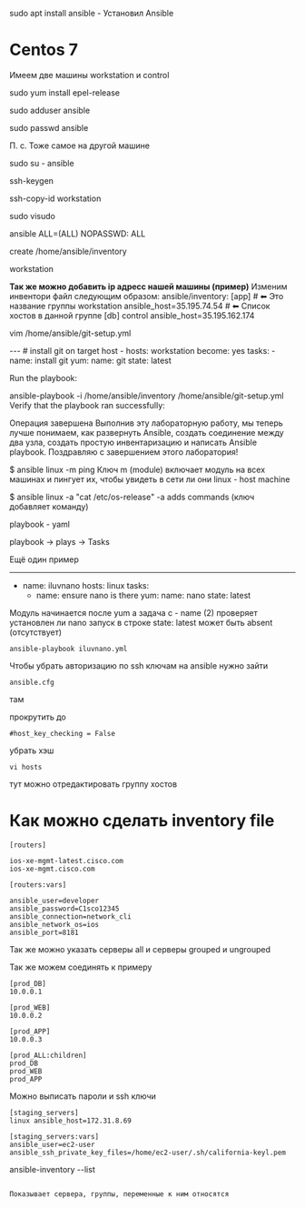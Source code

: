 sudo apt install ansible - Установил Ansible

# Centos 7

Имеем две машины workstation и control

sudo yum install epel-release

sudo adduser ansible

sudo passwd ansible

П. с. Тоже самое на другой машине

sudo su - ansible

ssh-keygen

ssh-copy-id workstation

sudo visudo

ansible ALL=(ALL) NOPASSWD: ALL

create /home/ansible/inventory

workstation

**Так же можно добавить ip адресс нашей машины (пример)**
Изменим инвентори файл следующим образом:
ansible/inventory:
[app] #
⬅ Это название группы
workstation ansible_host=35.195.74.54 #
⬅ Cписок хостов в данной группе
[db]
control ansible_host=35.195.162.174

vim /home/ansible/git-setup.yml

 --- # install git on target host
    - hosts: workstation
      become: yes
      tasks:
      - name: install git
        yum:
          name: git
          state: latest

Run the playbook:

ansible-playbook -i /home/ansible/inventory /home/ansible/git-setup.yml
Verify that the playbook ran successfully:

Операция завершена
Выполнив эту лабораторную работу, мы теперь лучше понимаем, как развернуть Ansible, создать соединение между
два узла, создать простую инвентаризацию и написать Ansible playbook. Поздравляю с завершением этого
лаборатория!

$ ansible linux -m ping
Ключ m (module) включает модуль на всех машинах и пингует их, чтобы увидеть в сети ли они
linux - host machine

$ ansible linux -a "cat /etc/os-release"
-a adds commands (ключ добавляет команду)

playbook - yaml

playbook -> plays -> Tasks

Ещё один пример

---
  - name: iluvnano
    hosts: linux
    tasks:
      - name: ensure nano is there
        yum:
           name: nano
           state: latest

Модуль начинается после yum
а задача с - name (2)
проверяет установлен ли nano
запуск
в строке state: latest может быть absent (отсутствует)

```
ansible-playbook iluvnano.yml

```

Чтобы убрать авторизацию по ssh ключам на ansible нужно зайти

```
ansible.cfg
```
там

прокрутить до

```
#host_key_checking = False
```

убрать хэш
```
vi hosts
```
тут можно отредактировать группу хостов


# Как можно сделать inventory file

```
[routers]

ios-xe-mgmt-latest.cisco.com
ios-xe-mgmt.cisco.com

[routers:vars]

ansible_user=developer
ansible_password=C1sco12345
ansible_connection=network_cli
ansible_network_os=ios
ansible_port=8181
```

Так же можно указать серверы all и серверы grouped и ungrouped

Так же можем соединять к примеру

```
[prod_DB]
10.0.0.1

[prod_WEB]
10.0.0.2

[prod_APP]
10.0.0.3

[prod_ALL:children]
prod_DB
prod_WEB
prod_APP
```

Можно выписать пароли и ssh ключи

```
[staging_servers]
linux ansible_host=172.31.8.69 

[staging_servers:vars]
ansible_user=ec2-user
ansible_ssh_private_key_files=/home/ec2-user/.sh/california-keyl.pem

```
ansible-inventory --list
```

Показывает сервера, группы, переменные к ним относятся

